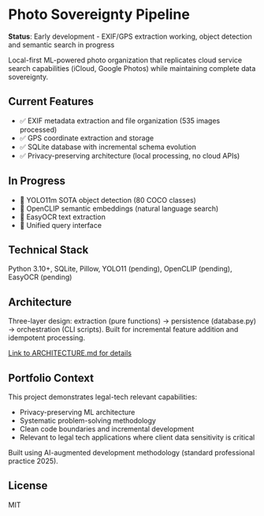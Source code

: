 # Photo Sovereignty Pipeline

**Status**: Early development - EXIF/GPS extraction working, object detection and semantic search in progress

Local-first ML-powered photo organization that replicates cloud service search 
capabilities (iCloud, Google Photos) while maintaining complete data sovereignty.

## Current Features

- ✅ EXIF metadata extraction and file organization (535 images processed)
- ✅ GPS coordinate extraction and storage
- ✅ SQLite database with incremental schema evolution
- ✅ Privacy-preserving architecture (local processing, no cloud APIs)

## In Progress

- 🚧 YOLO11m SOTA object detection (80 COCO classes)
- 🚧 OpenCLIP semantic embeddings (natural language search)
- 🚧 EasyOCR text extraction
- 🚧 Unified query interface

## Technical Stack

Python 3.10+, SQLite, Pillow, YOLO11 (pending), OpenCLIP (pending), EasyOCR (pending)

## Architecture

Three-layer design: extraction (pure functions) → persistence (database.py) 
→ orchestration (CLI scripts). Built for incremental feature addition and 
idempotent processing.

[Link to ARCHITECTURE.md for details](ARCHITECTURE.md)

## Portfolio Context

This project demonstrates legal-tech relevant capabilities:
- Privacy-preserving ML architecture
- Systematic problem-solving methodology
- Clean code boundaries and incremental development
- Relevant to legal tech applications where client data sensitivity is critical

Built using AI-augmented development methodology (standard professional practice 2025).

## License

MIT